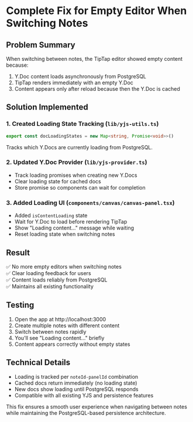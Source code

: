 # Complete Fix for Empty Editor When Switching Notes

## Problem Summary
When switching between notes, the TipTap editor showed empty content because:
1. Y.Doc content loads asynchronously from PostgreSQL
2. TipTap renders immediately with an empty Y.Doc
3. Content appears only after reload because then the Y.Doc is cached

## Solution Implemented

### 1. Created Loading State Tracking (`lib/yjs-utils.ts`)
```typescript
export const docLoadingStates = new Map<string, Promise<void>>()
```
Tracks which Y.Docs are currently loading from PostgreSQL.

### 2. Updated Y.Doc Provider (`lib/yjs-provider.ts`)
- Track loading promises when creating new Y.Docs
- Clear loading state for cached docs
- Store promise so components can wait for completion

### 3. Added Loading UI (`components/canvas/canvas-panel.tsx`)
- Added `isContentLoading` state
- Wait for Y.Doc to load before rendering TipTap
- Show "Loading content..." message while waiting
- Reset loading state when switching notes

## Result
✅ No more empty editors when switching notes  
✅ Clear loading feedback for users  
✅ Content loads reliably from PostgreSQL  
✅ Maintains all existing functionality  

## Testing
1. Open the app at http://localhost:3000
2. Create multiple notes with different content
3. Switch between notes rapidly
4. You'll see "Loading content..." briefly
5. Content appears correctly without empty states

## Technical Details
- Loading is tracked per `noteId-panelId` combination
- Cached docs return immediately (no loading state)
- New docs show loading until PostgreSQL responds
- Compatible with all existing YJS and persistence features

This fix ensures a smooth user experience when navigating between notes while maintaining the PostgreSQL-based persistence architecture.
